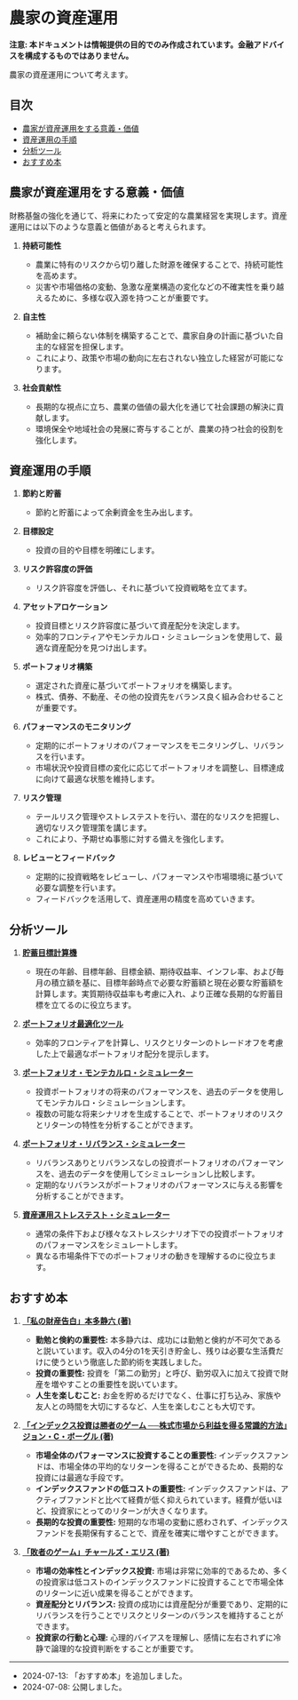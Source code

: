 # 農家の資産運用

**注意: 本ドキュメントは情報提供の目的でのみ作成されています。金融アドバイスを構成するものではありません。**

農家の資産運用について考えます。

## 目次

- [農家が資産運用をする意義・価値](#農家が資産運用をする意義価値)
- [資産運用の手順](#資産運用の手順)
- [分析ツール](#分析ツール)
- [おすすめ本](#おすすめ本)

## 農家が資産運用をする意義・価値

財務基盤の強化を通じて、将来にわたって安定的な農業経営を実現します。資産運用には以下のような意義と価値があると考えられます。

1. **持続可能性**
   - 農業に特有のリスクから切り離した財源を確保することで、持続可能性を高めます。
   - 災害や市場価格の変動、急激な産業構造の変化などの不確実性を乗り越えるために、多様な収入源を持つことが重要です。

2. **自主性**
   - 補助金に頼らない体制を構築することで、農家自身の計画に基づいた自主的な経営を担保します。
   - これにより、政策や市場の動向に左右されない独立した経営が可能になります。

3. **社会貢献性**
   - 長期的な視点に立ち、農業の価値の最大化を通じて社会課題の解決に貢献します。
   - 環境保全や地域社会の発展に寄与することが、農業の持つ社会的役割を強化します。

## 資産運用の手順

1. **節約と貯蓄**
   - 節約と貯蓄によって余剰資金を生み出します。

2. **目標設定**
   - 投資の目的や目標を明確にします。

3. **リスク許容度の評価**
   - リスク許容度を評価し、それに基づいて投資戦略を立てます。

4. **アセットアロケーション**
   - 投資目標とリスク許容度に基づいて資産配分を決定します。
   - 効率的フロンティアやモンテカルロ・シミュレーションを使用して、最適な資産配分を見つけ出します。

5. **ポートフォリオ構築**
   - 選定された資産に基づいてポートフォリオを構築します。
   - 株式、債券、不動産、その他の投資先をバランス良く組み合わせることが重要です。

6. **パフォーマンスのモニタリング**
   - 定期的にポートフォリオのパフォーマンスをモニタリングし、リバランスを行います。
   - 市場状況や投資目標の変化に応じてポートフォリオを調整し、目標達成に向けて最適な状態を維持します。

7. **リスク管理**
   - テールリスク管理やストレステストを行い、潜在的なリスクを把握し、適切なリスク管理策を講じます。
   - これにより、予期せぬ事態に対する備えを強化します。

8. **レビューとフィードバック**
   - 定期的に投資戦略をレビューし、パフォーマンスや市場環境に基づいて必要な調整を行います。
   - フィードバックを活用して、資産運用の精度を高めていきます。

## 分析ツール
1. **[貯蓄目標計算機](https://github.com/nkkmd/cultivationdata.net/tree/main/AssetManagement/CalculateFutureSavings)**
   - 現在の年齢、目標年齢、目標金額、期待収益率、インフレ率、および毎月の積立額を基に、目標年齢時点で必要な貯蓄額と現在必要な貯蓄額を計算します。実質期待収益率も考慮に入れ、より正確な長期的な貯蓄目標を立てるのに役立ちます。

2. **[ポートフォリオ最適化ツール](https://github.com/nkkmd/cultivationdata.net/tree/main/AssetManagement/PortfolioOptimizer)**
   - 効率的フロンティアを計算し、リスクとリターンのトレードオフを考慮した上で最適なポートフォリオ配分を提示します。

3. **[ポートフォリオ・モンテカルロ・シミュレーター](https://github.com/nkkmd/cultivationdata.net/tree/main/AssetManagement/MonteCarloSimulator)**
   - 投資ポートフォリオの将来のパフォーマンスを、過去のデータを使用してモンテカルロ・シミュレーションします。
   - 複数の可能な将来シナリオを生成することで、ポートフォリオのリスクとリターンの特性を分析することができます。

4. **[ポートフォリオ・リバランス・シミュレーター](https://github.com/nkkmd/cultivationdata.net/tree/main/AssetManagement/RebalanceSimulator)**
   - リバランスありとリバランスなしの投資ポートフォリオのパフォーマンスを、過去のデータを使用してシミュレーションし比較します。
   - 定期的なリバランスがポートフォリオのパフォーマンスに与える影響を分析することができます。

5. **[資産運用ストレステスト・シミュレーター](https://github.com/nkkmd/cultivationdata.net/tree/main/AssetManagement/StressTestSimulator)**
   - 通常の条件下および様々なストレスシナリオ下での投資ポートフォリオのパフォーマンスをシミュレートします。
   - 異なる市場条件下でのポートフォリオの動きを理解するのに役立ちます。

## おすすめ本

1. **[「私の財産告白」本多静六 (著)](https://amzn.to/3xY3soT)**
   - **勤勉と倹約の重要性:** 本多静六は、成功には勤勉と倹約が不可欠であると説いています。収入の4分の1を天引き貯金し、残りは必要な生活費だけに使うという徹底した節約術を実践しました。
   - **投資の重要性:** 投資を「第二の勤労」と呼び、勤労収入に加えて投資で財産を増やすことの重要性を説いています。
   - **人生を楽しむこと:** お金を貯めるだけでなく、仕事に打ち込み、家族や友人との時間を大切にするなど、人生を楽しむことも大切です。

2. **[「インデックス投資は勝者のゲーム ──株式市場から利益を得る常識的方法」ジョン・C・ボーグル (著)](https://amzn.to/4cDj1S7)**
   - **市場全体のパフォーマンスに投資することの重要性:** インデックスファンドは、市場全体の平均的なリターンを得ることができるため、長期的な投資には最適な手段です。
   - **インデックスファンドの低コストの重要性:** インデックスファンドは、アクティブファンドと比べて経費が低く抑えられています。経費が低いほど、投資家にとってのリターンが大きくなります。
   - **長期的な投資の重要性:** 短期的な市場の変動に惑わされず、インデックスファンドを長期保有することで、資産を確実に増やすことができます。

3. **[「敗者のゲーム」チャールズ・エリス (著)](https://amzn.to/4cDnX9k)**
   - **市場の効率性とインデックス投資:** 市場は非常に効率的であるため、多くの投資家は低コストのインデックスファンドに投資することで市場全体のリターンに近い成果を得ることができます。
   - **資産配分とリバランス:** 投資の成功には資産配分が重要であり、定期的にリバランスを行うことでリスクとリターンのバランスを維持することができます。
   - **投資家の行動と心理:** 心理的バイアスを理解し、感情に左右されずに冷静で論理的な投資判断をすることが重要です。

---
- 2024-07-13: 「おすすめ本」を追加しました。
- 2024-07-08: 公開しました。
